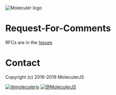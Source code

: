 ![Moleculer logo](http://moleculer.services/images/banner.png)

# Request-For-Comments
RFCs are in the [Issues](https://github.com/moleculerjs/rfcs/issues)

# Contact
Copyright (c) 2016-2019 MoleculerJS

[![@moleculerjs](https://img.shields.io/badge/github-moleculerjs-green.svg)](https://github.com/moleculerjs) [![@MoleculerJS](https://img.shields.io/badge/twitter-MoleculerJS-blue.svg)](https://twitter.com/MoleculerJS)
